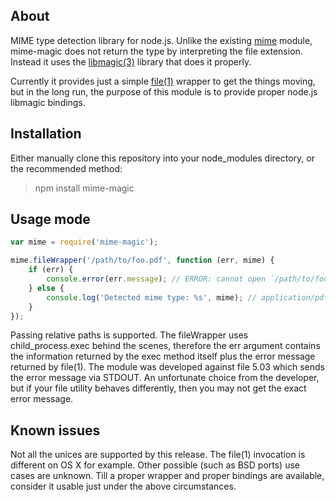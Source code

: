 ## About

MIME type detection library for node.js. Unlike the existing [mime](https://github.com/bentomas/node-mime) module, mime-magic does not return the type by interpreting the file extension. Instead it uses the [libmagic(3)](http://linux.die.net/man/3/libmagic) library that does it properly.

Currently it provides just a simple [file(1)](http://linux.die.net/man/1/file) wrapper to get the things moving, but in the long run, the purpose of this module is to provide proper node.js libmagic bindings.

## Installation

Either manually clone this repository into your node_modules directory, or the recommended method:

> npm install mime-magic

## Usage mode

```javascript
var mime = require('mime-magic');

mime.fileWrapper('/path/to/foo.pdf', function (err, mime) {
	if (err) {
		console.error(err.message); // ERROR: cannot open `/path/to/foo.pdf' (No such file or directory)
	} else {
		console.log('Detected mime type: %s', mime); // application/pdf
	}
});
```

Passing relative paths is supported. The fileWrapper uses child_process.exec behind the scenes, therefore the err argument contains the information returned by the exec method itself plus the error message returned by file(1). The module was developed against file 5.03 which sends the error message via STDOUT. An unfortunate choice from the developer, but if your file utility behaves differently, then you may not get the exact error message.

## Known issues

Not all the unices are supported by this release. The file(1) invocation is different on OS X for example. Other possible (such as BSD ports) use cases are unknown. Till a proper wrapper and proper bindings are available, consider it usable just under the above circumstances.
